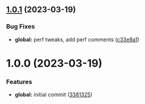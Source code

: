 ## [1.0.1](https://github.com/waldronmatt/engineer-blog-demo-site/compare/v1.0.0...v1.0.1) (2023-03-19)


### Bug Fixes

* **global:** perf tweaks, add perf comments ([c33e8a1](https://github.com/waldronmatt/engineer-blog-demo-site/commit/c33e8a18bf0c185ecffaa364625471232aacdb88))

# 1.0.0 (2023-03-19)


### Features

* **global:** initial commit ([3381325](https://github.com/waldronmatt/engineer-blog-demo-site/commit/33813258dab5e75c1c94a3a16eb34fa0f8b7262c))
